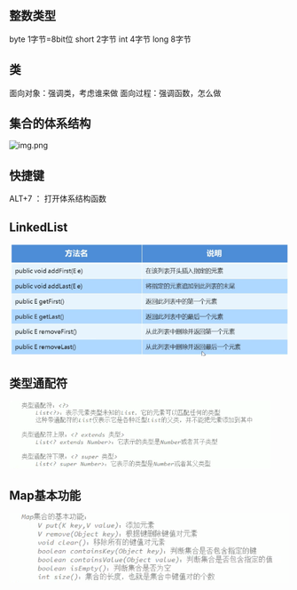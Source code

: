 ## 整数类型
byte 1字节=8bit位
short 2字节
int 4字节
long 8字节

## 类
面向对象：强调类，考虑谁来做
面向过程：强调函数，怎么做
## 集合的体系结构
![img.png](img_4.png)

## 快捷键
ALT+7 ： 打开体系结构函数

## LinkedList
![img_1.png](img_1.png)

## 类型通配符
![img_2.png](img_2.png)
## Map基本功能
![img_3.png](img_3.png)